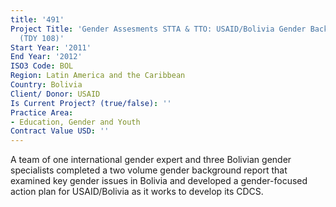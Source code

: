 ```yaml
---
title: '491'
Project Title: 'Gender Assesments STTA & TTO: USAID/Bolivia Gender Background Report
  (TDY 108)'
Start Year: '2011'
End Year: '2012'
ISO3 Code: BOL
Region: Latin America and the Caribbean
Country: Bolivia
Client/ Donor: USAID
Is Current Project? (true/false): ''
Practice Area:
- Education, Gender and Youth
Contract Value USD: ''
---
```


A team of one international gender expert and three Bolivian gender specialists completed a two volume gender background report that examined key gender issues in Bolivia and developed a gender-focused action plan for USAID/Bolivia as it works to develop its CDCS.